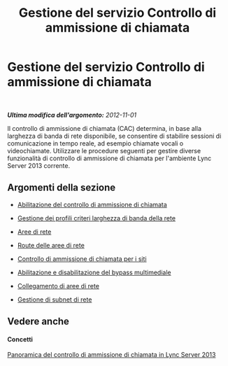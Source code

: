 ﻿---
title: Gestione del servizio Controllo di ammissione di chiamata
TOCTitle: Gestione del servizio Controllo di ammissione di chiamata
ms:assetid: b0bd4783-6f47-408d-b010-2e30f9bc1770
ms:mtpsurl: https://technet.microsoft.com/it-it/library/JJ721851(v=OCS.15)
ms:contentKeyID: 49887710
ms.date: 08/24/2015
mtps_version: v=OCS.15
ms.translationtype: HT
---

# Gestione del servizio Controllo di ammissione di chiamata

 

_**Ultima modifica dell'argomento:** 2012-11-01_

Il controllo di ammissione di chiamata (CAC) determina, in base alla larghezza di banda di rete disponibile, se consentire di stabilire sessioni di comunicazione in tempo reale, ad esempio chiamate vocali o videochiamate. Utilizzare le procedure seguenti per gestire diverse funzionalità di controllo di ammissione di chiamata per l'ambiente Lync Server 2013 corrente.

## Argomenti della sezione

  - [Abilitazione del controllo di ammissione di chiamata](lync-server-2013-enabling-call-admission-control.md)

  - [Gestione dei profili criteri larghezza di banda della rete](lync-server-2013-managing-network-bandwidth-policy-profiles.md)

  - [Aree di rete](lync-server-2013-network-regions.md)

  - [Route delle aree di rete](lync-server-2013-network-region-routes.md)

  - [Controllo di ammissione di chiamata per i siti](lync-server-2013-call-admission-control-for-sites.md)

  - [Abilitazione e disabilitazione del bypass multimediale](lync-server-2013-enabling-and-disabling-media-bypass.md)

  - [Collegamento di aree di rete](lync-server-2013-linking-network-regions.md)

  - [Gestione di subnet di rete](lync-server-2013-managing-network-subnets.md)

## Vedere anche

#### Concetti

[Panoramica del controllo di ammissione di chiamata in Lync Server 2013](lync-server-2013-overview-of-call-admission-control.md)

